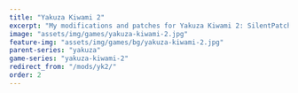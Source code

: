```yaml
---
title: "Yakuza Kiwami 2"
excerpt: "My modifications and patches for Yakuza Kiwami 2: SilentPatch."
image: "assets/img/games/yakuza-kiwami-2.jpg"
feature-img: "assets/img/games/bg/yakuza-kiwami-2.jpg"
parent-series: "yakuza"
game-series: "yakuza-kiwami-2"
redirect_from: "/mods/yk2/"
order: 2
---
```

